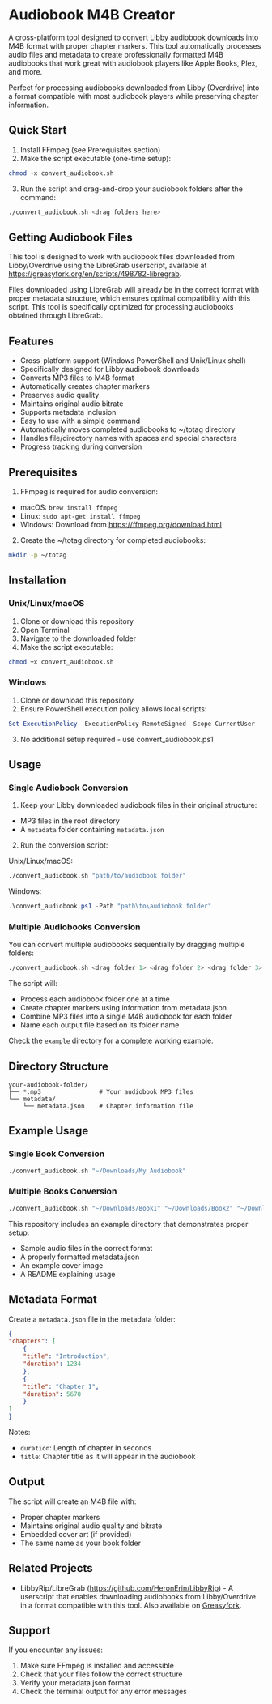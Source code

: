 # Audiobook M4B Creator

A cross-platform tool designed to convert Libby audiobook downloads into M4B format with proper chapter markers. This tool automatically processes audio files and metadata to create professionally formatted M4B audiobooks that work great with audiobook players like Apple Books, Plex, and more.

Perfect for processing audiobooks downloaded from Libby (Overdrive) into a format compatible with most audiobook players while preserving chapter information.

## Quick Start

1. Install FFmpeg (see Prerequisites section)
2. Make the script executable (one-time setup):
```bash
chmod +x convert_audiobook.sh
```
3. Run the script and drag-and-drop your audiobook folders after the command:
```bash
./convert_audiobook.sh <drag folders here>
```

## Getting Audiobook Files

This tool is designed to work with audiobook files downloaded from Libby/Overdrive using the LibreGrab userscript, available at https://greasyfork.org/en/scripts/498782-libregrab.

Files downloaded using LibreGrab will already be in the correct format with proper metadata structure, which ensures optimal compatibility with this script. This tool is specifically optimized for processing audiobooks obtained through LibreGrab.

## Features

- Cross-platform support (Windows PowerShell and Unix/Linux shell)
- Specifically designed for Libby audiobook downloads
- Converts MP3 files to M4B format
- Automatically creates chapter markers
- Preserves audio quality
- Maintains original audio bitrate
- Supports metadata inclusion
- Easy to use with a simple command
- Automatically moves completed audiobooks to ~/totag directory
- Handles file/directory names with spaces and special characters
- Progress tracking during conversion

## Prerequisites

1. FFmpeg is required for audio conversion:
- macOS: `brew install ffmpeg`
- Linux: `sudo apt-get install ffmpeg`
- Windows: Download from https://ffmpeg.org/download.html

2. Create the ~/totag directory for completed audiobooks:
```bash
mkdir -p ~/totag
```

## Installation

### Unix/Linux/macOS
1. Clone or download this repository
2. Open Terminal
3. Navigate to the downloaded folder
4. Make the script executable:
```bash
chmod +x convert_audiobook.sh
```

### Windows
1. Clone or download this repository
2. Ensure PowerShell execution policy allows local scripts:
```powershell
Set-ExecutionPolicy -ExecutionPolicy RemoteSigned -Scope CurrentUser
```
3. No additional setup required - use convert_audiobook.ps1

## Usage

### Single Audiobook Conversion
1. Keep your Libby downloaded audiobook files in their original structure:
- MP3 files in the root directory
- A `metadata` folder containing `metadata.json`

2. Run the conversion script:

Unix/Linux/macOS:
```bash
./convert_audiobook.sh "path/to/audiobook folder"
```

Windows:
```powershell
.\convert_audiobook.ps1 -Path "path\to\audiobook folder"
```

### Multiple Audiobooks Conversion
You can convert multiple audiobooks sequentially by dragging multiple folders:
```bash
./convert_audiobook.sh <drag folder 1> <drag folder 2> <drag folder 3>
```

The script will:
- Process each audiobook folder one at a time
- Create chapter markers using information from metadata.json
- Combine MP3 files into a single M4B audiobook for each folder
- Name each output file based on its folder name

Check the `example` directory for a complete working example.

## Directory Structure

```
your-audiobook-folder/
├── *.mp3                # Your audiobook MP3 files
└── metadata/
    └── metadata.json    # Chapter information file
```

## Example Usage

### Single Book Conversion
```bash
./convert_audiobook.sh "~/Downloads/My Audiobook"
```

### Multiple Books Conversion
```bash
./convert_audiobook.sh "~/Downloads/Book1" "~/Downloads/Book2" "~/Downloads/Book3"
```

This repository includes an example directory that demonstrates proper setup:
- Sample audio files in the correct format
- A properly formatted metadata.json
- An example cover image
- A README explaining usage

## Metadata Format

Create a `metadata.json` file in the metadata folder:

```json
{
"chapters": [
    {
    "title": "Introduction",
    "duration": 1234
    },
    {
    "title": "Chapter 1",
    "duration": 5678
    }
]
}
```

Notes:
- `duration`: Length of chapter in seconds
- `title`: Chapter title as it will appear in the audiobook

## Output

The script will create an M4B file with:
- Proper chapter markers
- Maintains original audio quality and bitrate
- Embedded cover art (if provided)
- The same name as your book folder


## Related Projects

- LibbyRip/LibreGrab (https://github.com/HeronErin/LibbyRip) - A userscript that enables downloading audiobooks from Libby/Overdrive in a format compatible with this tool. Also available on [Greasyfork](https://greasyfork.org/en/scripts/498782-libregrab).

## Support

If you encounter any issues:
1. Make sure FFmpeg is installed and accessible
2. Check that your files follow the correct structure
3. Verify your metadata.json format
4. Check the terminal output for any error messages

